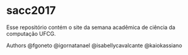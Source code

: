 # sacc2017
Esse repositório contém o site da semana acadêmica de ciência da computação UFCG.

Authors
@fgoneto
@igornatanael
@isabellycavalcante
@kaiokassiano